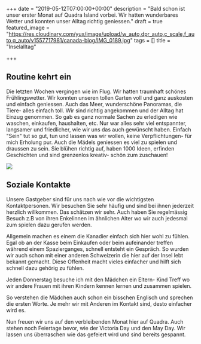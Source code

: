 +++
date = "2019-05-12T07:00:00+00:00"
description = "Bald schon ist unser erster Monat auf Quadra Island vorbei. Wir hatten wunderbares Wetter und konnten unser Alltag richtig geniessen."
draft = true
featured_image = "https://res.cloudinary.com/yux/image/upload/w_auto,dpr_auto,c_scale,f_auto,q_auto/v1557717981/canada-blog/IMG_0189.jpg"
tags = []
title = "Inselalltag"

+++
## Routine kehrt ein

Die letzten Wochen vergingen wie im Flug. Wir hatten traumhaft schönes Frühlingswetter. Wir konnten unseren tollen Garten voll und ganz auskosten und einfach geniessen. Auch das Meer, wunderschöne Panoramas, die Tiere- alles einfach toll. Wir sind richtig angekommen und der Alltag hat Einzug genommen. So gab es ganz normale Sachen zu erledigen wie waschen, einkaufen, haushalten, etc. Nur war alles sehr viel entspannter, langsamer und friedlicher, wie wir uns das auch gewünscht haben. Einfach "Sein" tut so gut, tun und lassen was wir wollen, keine Verpflichtungen- für mich Erholung pur. Auch die Mädels geniessen es viel zu spielen und draussen zu sein. Sie blühen richtig auf, haben 1000 Ideen, erfinden Geschichten und sind grenzenlos kreativ- schön zum zuschauen!

![](https://res.cloudinary.com/yux/image/upload/w_auto,dpr_auto,c_scale,f_auto,q_auto/v1557890327/canada-blog/IMG_0235.jpg)

## Soziale Kontakte

Unsere Gastgeber sind für uns nach wie vor die wichtigsten Kontaktpersonen. Wir besuchen Sie sehr häufig und sind bei ihnen jederzeit herzlich willkommen. Das schätzen wir sehr. Auch haben Sie regelmässig Besuch z.B von ihren Enkelinnen im ähnlichen Alter wo wir auch jedesmal zum spielen dazu gerufen werden.

Allgemein machen es einem die Kanadier einfach sich hier wohl zu fühlen. Egal ob an der Kasse beim Einkaufen oder beim aufeinander treffen während einem Spazierganges, schnell entsteht ein Gespräch. So wurden wir auch schon mit einer anderen Schweizerin die hier auf der Insel lebt bekannt gemacht. Diese Offenheit macht vieles einfacher und hilft sich schnell dazu gehörig zu fühlen.

Jeden Donnerstag besuche ich mit den Mädchen ein Eltern- Kind Treff wo wir andere Frauen mit ihren Kindern kennen lernen und zusammen spielen.

So verstehen die Mädchen auch schon ein bisschen Englisch und sprechen die ersten Worte. Je mehr wir mit Anderen im Kontakt sind, desto einfacher wird es.

Nun freuen wir uns auf den verbleibenden Monat hier auf Quadra. Auch stehen noch Feiertage bevor, wie der Victoria Day und den May Day. Wir lassen uns überraschen wie das gefeiert wird und sind bereits gespannt.